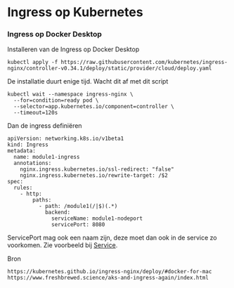 # Ingress op Kubernetes

### Ingress op Docker Desktop

Installeren van de Ingress op Docker Desktop

    kubectl apply -f https://raw.githubusercontent.com/kubernetes/ingress-nginx/controller-v0.34.1/deploy/static/provider/cloud/deploy.yaml
    
De installatie duurt enige tijd. Wacht dit af met dit script

    kubectl wait --namespace ingress-nginx \
      --for=condition=ready pod \
      --selector=app.kubernetes.io/component=controller \
      --timeout=120s

Dan de ingress definiëren

    apiVersion: networking.k8s.io/v1beta1
    kind: Ingress
    metadata:
      name: module1-ingress
      annotations:
        nginx.ingress.kubernetes.io/ssl-redirect: "false"
        nginx.ingress.kubernetes.io/rewrite-target: /$2
    spec:
      rules:
        - http:
            paths:
              - path: /module1(/|$)(.*)
                backend:
                  serviceName: module1-nodeport
                  servicePort: 8080

ServicePort mag ook een naam zijn, deze moet dan ook in de service zo voorkomen. Zie voorbeeld bij [Service](service.md).

Bron

    https://kubernetes.github.io/ingress-nginx/deploy/#docker-for-mac
    https://www.freshbrewed.science/aks-and-ingress-again/index.html
    


